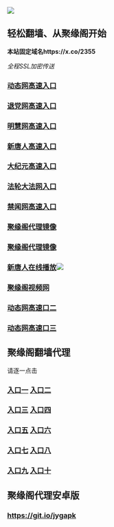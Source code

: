 
![](https://raw.githubusercontent.com/hao369/a/master/j.jpg)



## 轻松翻墙、从聚缘阁开始

**本站固定域名https://x.co/2355**

_全程SSL加密传送_

### [动态网高速入口](https://borzughiib.execute-api.us-east-2.amazonaws.com/c/?id=2)

### [退党网高速入口](https://borzughiib.execute-api.us-east-2.amazonaws.com/c/?id=8)

### [明慧网高速入口](https://borzughiib.execute-api.us-east-2.amazonaws.com/c/?id=3)

### [新唐人高速入口](https://borzughiib.execute-api.us-east-2.amazonaws.com/c/?id=5)

### [大纪元高速入口](https://borzughiib.execute-api.us-east-2.amazonaws.com/c/?id=7)

### [法轮大法网入口](https://borzughiib.execute-api.us-east-2.amazonaws.com/c/?id=15)

### [禁闻网高速入口](https://borzughiib.execute-api.us-east-2.amazonaws.com/c/?id=16)

 ###  [聚缘阁代理镜像](https://gb76gq8ptg.execute-api.us-east-2.amazonaws.com/jx)

 ###  [聚缘阁代理镜像](https://1w6ovt0hsi.execute-api.us-east-2.amazonaws.com/1)


###  [新唐人在线播放](http://xtr.1jje.lvuk.cf)![](https://raw.githubusercontent.com/hao369/a/master/benzoutuijian.gif)

###  [聚缘阁视频网](http://tv.1jje.lvuk.cf)



###  [动态网高速口二](https://x.co/ddg)

###  [动态网高速口三](https://x.co/ddf)



## 聚缘阁翻墙代理 

请逐一点击

### **[入口一](https://s3.amazonaws.com/dtw/jyg.html)** **[入口二](https://s3.ap-northeast-2.amazonaws.com/haojyg/jyg.html)**

### **[入口三](https://s3-ap-southeast-1.amazonaws.com/jyg4/jyg.html)**  **[入口四](https://s3-ap-northeast-1.amazonaws.com/jyg9/jyg.html)**

### **[入口五](https://s3.ap-south-1.amazonaws.com/jyg5/jyg.html)**  **[入口六](https://s3-us-west-2.amazonaws.com/jyg7/jyg.html)**


###  **[入口七](https://s3-us-west-1.amazonaws.com/jyg6/jyg.html)**  **[入口八](https://s3-eu-west-1.amazonaws.com/jyg8/jyg.html)**


###  **[入口九](https://s3.eu-central-1.amazonaws.com/jyg3/jyg.html)**  **[入口十](https://s3-ap-southeast-2.amazonaws.com/jyg1/jyg.html)**

##  聚缘阁代理安卓版

### https://git.io/jygapk



